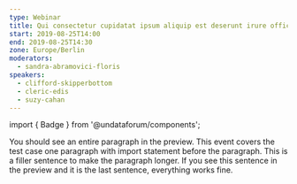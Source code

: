```yaml
---
type: Webinar
title: Qui consectetur cupidatat ipsum aliquip est deserunt irure officia et
start: 2019-08-25T14:00
end: 2019-08-25T14:30
zone: Europe/Berlin
moderators:
  - sandra-abramovici-floris
speakers:
  - clifford-skipperbottom
  - cleric-edis
  - suzy-cahan
---
```


import { Badge } from '@undataforum/components';

You should see an entire paragraph in the preview. This event covers the test
case one paragraph with import statement before the paragraph. This is a filler
sentence to make the paragraph longer. If you see this sentence in the preview
and it is the last sentence, everything works fine.
